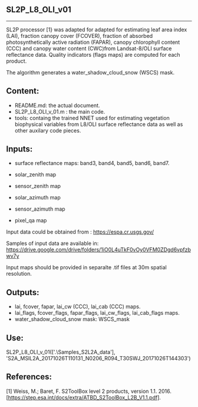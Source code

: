 SL2P_L8_OLI_v01
----------
----------

SL2P processor [1} was adapted for adapted for estimating leaf area index (LAI), fraction canopy cover (FCOVER), fraction of absorbed photosynthetically active radiation (FAPAR), canopy chlorophyll content (CCC) and canopy water content (CWC)from Landsat-8/OLI surface reflectance data. Quality indicators (flags maps) are computed for each product.

The algorithm generates a water_shadow_cloud_snow (WSCS) mask. 

Content:
--------
- README.md: the actual document.
- SL2P_L8_OLI_v_01.m : the main code.
- tools: containg the trained NNET used for estimating vegetation biophysical variables from L8/OLI surface reflectance data as well as other auxilary code pieces.

Inputs:
-------
- surface reflectance maps: band3, band4, band5, band6, band7.
- solar_zenith map
- sensor_zenith map
- solar_azimuth map
- sensor_azimuth map 

- pixel_qa map

Input data could be obtained from : https://espa.cr.usgs.gov/

Samples of input data are available in: https://drive.google.com/drive/folders/1iO0L4uTkF0vOy0VFM0ZDgd6vpfzbwv7y

Input maps should be provided in separalte .tif files at 30m spatial resolution.

Outputs:
--------
- lai, fcover, fapar, lai_cw (CCC), lai_cab (CCC) maps.
- lai_flags, fcover_flags, fapar_flags, lai_cw_flags,        lai_cab_flags maps.
- water_shadow_cloud_snow mask: WSCS_mask  
    

Use:
--------
SL2P_L8_OLI_v_01(['.\Samples_S2L2A_data\'], 'S2A_MSIL2A_20171026T110131_N0206_R094_T30SWJ_20171026T144303')


References:
-----------
[1] Weiss, M.; Baret, F. S2ToolBox level 2 products, version 1.1. 2016. [https://step.esa.int/docs/extra/ATBD_S2ToolBox_L2B_V1.1.pdf].
 

 

